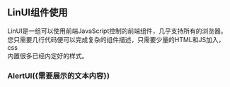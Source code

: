 ## LinUI组件使用
LinUI是一组可以使用前端JavaScript控制的前端组件，几乎支持所有的浏览器。
<br />
您只需要几行代码便可以完成复杂的组件描述，只需要少量的HTML和JS加入，css
<br />
内置很多已经内定好的样式。

### AlertUI({需要展示的文本内容}) 